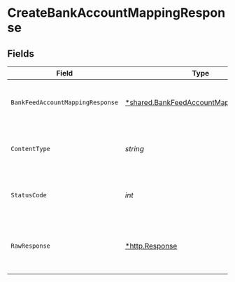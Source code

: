 # CreateBankAccountMappingResponse


## Fields

| Field                                                                                                                                      | Type                                                                                                                                       | Required                                                                                                                                   | Description                                                                                                                                | Example                                                                                                                                    |
| ------------------------------------------------------------------------------------------------------------------------------------------ | ------------------------------------------------------------------------------------------------------------------------------------------ | ------------------------------------------------------------------------------------------------------------------------------------------ | ------------------------------------------------------------------------------------------------------------------------------------------ | ------------------------------------------------------------------------------------------------------------------------------------------ |
| `BankFeedAccountMappingResponse`                                                                                                           | [*shared.BankFeedAccountMappingResponse](../../../pkg/models/shared/bankfeedaccountmappingresponse.md)                                     | :heavy_minus_sign:                                                                                                                         | Success                                                                                                                                    | {"sourceAccountId":"acc-002","targetAccountId":"account-081","Status":"Failed","Error":"A feed connection already exists to this account"} |
| `ContentType`                                                                                                                              | *string*                                                                                                                                   | :heavy_check_mark:                                                                                                                         | HTTP response content type for this operation                                                                                              |                                                                                                                                            |
| `StatusCode`                                                                                                                               | *int*                                                                                                                                      | :heavy_check_mark:                                                                                                                         | HTTP response status code for this operation                                                                                               |                                                                                                                                            |
| `RawResponse`                                                                                                                              | [*http.Response](https://pkg.go.dev/net/http#Response)                                                                                     | :heavy_check_mark:                                                                                                                         | Raw HTTP response; suitable for custom response parsing                                                                                    |                                                                                                                                            |